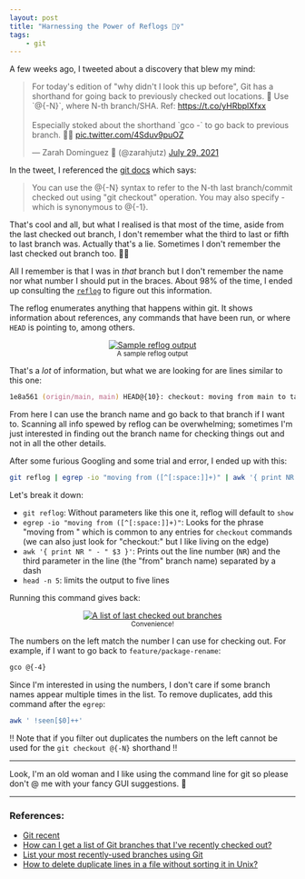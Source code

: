```yaml
---
layout: post
title: "Harnessing the Power of Reflogs 🧙‍♀️"
tags:
    - git
---
```


A few weeks ago, I tweeted about a discovery that blew my mind:

<blockquote class="twitter-tweet"><p lang="en" dir="ltr">For today&#39;s edition of &quot;why didn&#39;t I look this up before&quot;, Git has a shorthand for going back to previously checked out locations. 🔀 Use `@{-N}`, where N-th branch/SHA. Ref: <a href="https://t.co/yHRbplXfxx">https://t.co/yHRbplXfxx</a> <br><br>Especially stoked about the shorthand `gco -` to go back to previous branch. 🧙‍♀️ <a href="https://t.co/4Sduv9puOZ">pic.twitter.com/4Sduv9puOZ</a></p>&mdash; Zarah Dominguez 🦉 (@zarahjutz) <a href="https://twitter.com/zarahjutz/status/1420606218981175302?ref_src=twsrc%5Etfw">July 29, 2021</a></blockquote> <script async src="https://platform.twitter.com/widgets.js" charset="utf-8"></script>

In the tweet, I referenced the [git docs](https://git-scm.com/docs/git-checkout#Documentation/git-checkout.txt-ltbranchgt) which says:
> You can use the @{-N} syntax to refer to the N-th last branch/commit checked out using "git checkout" operation. You may also specify - which is synonymous to @{-1}.

That's cool and all, but what I realised is that most of the time, aside from the last checked out branch, I don't remember what the third to last or fifth to last branch was. Actually that's a lie. Sometimes I don't remember the last checked out branch too. :woman_facepalming:

All I remember is that I was in _that_ branch but I don't remember the name nor what number I should put in the braces. About 98% of the time, I ended up consulting the [`reflog`](https://git-scm.com/docs/git-reflog) to figure out this information.

The reflog enumerates anything that happens within git. It shows information about references, any commands that have been run, or where `HEAD` is pointing to, among others.
<center>
    <a href="https://imgur.com/aQ6YRPb"><img src="https://imgur.com/aQ6YRPb" title="Sample reflog output" /></a> <br />
    <small>A sample reflog output</small>
</center>

That's a _lot_ of information, but what we are looking for are lines similar to this one:
```zsh
1e8a561 (origin/main, main) HEAD@{10}: checkout: moving from main to task/lint-gradle
```

From here I can use the branch name and go back to that branch if I want to. Scanning all info spewed by reflog can be overwhelming; sometimes I'm just interested in finding out the branch name for checking things out and not in all the other details.

After some furious Googling and some trial and error, I ended up with this:
```zsh
git reflog | egrep -io "moving from ([^[:space:]]+)" | awk '{ print NR " - " $3 }' | head -n 5'
```

Let's break it down:
- `git reflog`: Without parameters like this one it, reflog will default to `show`
- `egrep -io "moving from ([^[:space:]]+)"`: Looks for the phrase "moving from " which is common to any entries for `checkout` commands (we can also just look for "checkout:" but I like living on the edge)
- `awk '{ print NR " - " $3 }'`: Prints out the line number (`NR`) and the third parameter in the line (the "from" branch name) separated by a dash
- `head -n 5`: limits the output to five lines

Running this command gives back:
<center>
    <a href="https://imgur.com/Yu5xa1Y"><img src="https://imgur.com/Yu5xa1Y" title="A list of last checked out branches" /></a> <br />
    <small>Convenience!</small>
</center>

The numbers on the left match the number I can use for checking out. For example, if I want to go back to `feature/package-rename`:
```zsh
gco @{-4}
```

Since I'm interested in using the numbers, I don't care if some branch names appear multiple times in the list. To remove duplicates, add this command after the `egrep`:
```zsh
awk ' !seen[$0]++'
```
:bangbang: Note that if you filter out duplicates the numbers on the left cannot be used for the `git checkout @{-N}` shorthand :bangbang:

---
Look, I'm an old woman and I like using the command line for git so please don't @ me with your fancy GUI suggestions. :older_woman:  

---

### References:
- [Git recent](https://gist.github.com/jordan-brough/48e2803c0ffa6dc2e0bd)  
- [How can I get a list of Git branches that I've recently checked out?](https://stackoverflow.com/questions/25095061/how-can-i-get-a-list-of-git-branches-that-ive-recently-checked-out)  
- [List your most recently-used branches using Git](http://ses4j.github.io/2020/04/01/git-alias-recent-branches/)
- [How to delete duplicate lines in a file without sorting it in Unix?](https://stackoverflow.com/questions/1444406/how-to-delete-duplicate-lines-in-a-file-without-sorting-it-in-unix/1444448#1444448)
